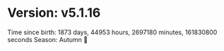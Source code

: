 # Version: v5.1.16
Time since birth: 1873 days, 44953 hours, 2697180 minutes, 161830800 seconds
Season: Autumn 🍁
